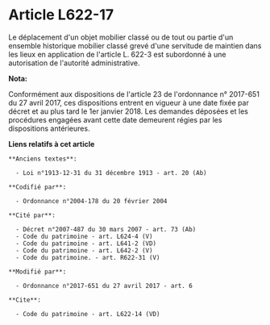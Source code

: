 # Article L622-17

Le déplacement d'un objet mobilier classé ou de tout ou partie d'un ensemble historique mobilier classé grevé d'une servitude
de maintien dans les lieux en application de l'article L. 622-3 est subordonné à une autorisation de l'autorité
administrative.

**Nota:**

Conformément aux dispositions de l'article 23 de l'ordonnance n° 2017-651 du 27 avril 2017, ces dispositions entrent en
vigueur à une date fixée par décret et au plus tard le 1er janvier 2018. Les demandes déposées et les procédures engagées
avant cette date demeurent régies par les dispositions antérieures.

**Liens relatifs à cet article**

	**Anciens textes**:

	  - Loi n°1913-12-31 du 31 décembre 1913 - art. 20 (Ab)

	**Codifié par**:

	  - Ordonnance n°2004-178 du 20 février 2004

	**Cité par**:

	  - Décret n°2007-487 du 30 mars 2007 - art. 73 (Ab)
	  - Code du patrimoine - art. L624-4 (V)
	  - Code du patrimoine - art. L641-2 (VD)
	  - Code du patrimoine - art. L642-2 (V)
	  - Code du patrimoine. - art. R622-31 (V)

	**Modifié par**:

	  - Ordonnance n°2017-651 du 27 avril 2017 - art. 6

	**Cite**:

	  - Code du patrimoine - art. L622-14 (VD)
